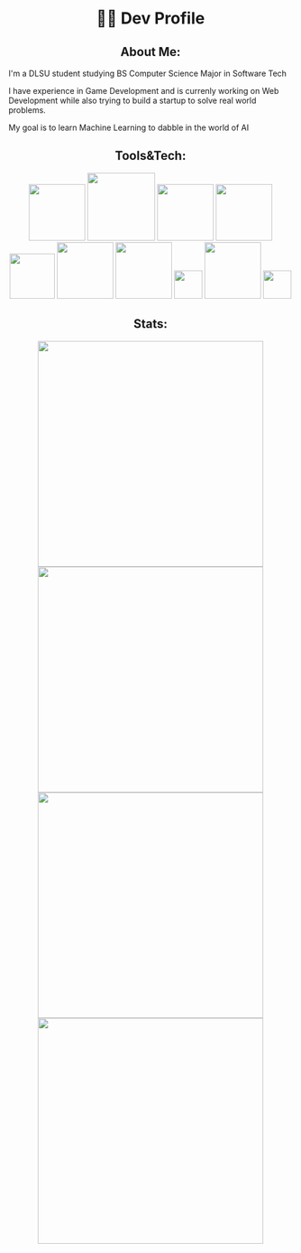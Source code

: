 <div align="center">
	<h1>🏹🎱 Dev Profile</h1>
	<h2>About Me:</h2>
	<div align="left">
	<p>I'm a DLSU student studying BS Computer Science Major in Software Tech</p>
	<p>I have experience in Game Development and is currenly working on Web Development while also trying to build a startup to solve real world problems.</p>
	<p>My goal is to learn Machine Learning to dabble in the world of AI</p>
	</div>
	<h2>Tools&Tech:</h2>
	<img width="100" src="https://img.shields.io/badge/React-20232A?style=for-the-badge&logo=react&logoColor=61DAFB" /> 
	<img width="120" src="https://img.shields.io/badge/JavaScript-F7DF1E?style=for-the-badge&logo=javascript&logoColor=black" /> 
	<img width="100" src="https://img.shields.io/badge/Node.js-43853D?style=for-the-badge&logo=node.js&logoColor=white" /> 
	<img width="100" src="https://img.shields.io/badge/Tailwind_CSS-38B2AC?style=for-the-badge&logo=tailwind-css&logoColor=white" /> 
	<img width="80" src="https://img.shields.io/badge/Java-ED8B00?style=for-the-badge&logo=openjdk&logoColor=white" /> 
	<img width="100" src="https://img.shields.io/badge/Python-3776AB?style=for-the-badge&logo=python&logoColor=white" /> 
	<img width="100" src="https://img.shields.io/badge/Flask-000000?style=for-the-badge&logo=flask&logoColor=white" /> 
	<img width="50" src="https://img.shields.io/badge/C%23-239120?style=for-the-badge&logo=c-sharp&logoColor=white" /> 
	<img width="100" src="https://img.shields.io/badge/Unity-100000?style=for-the-badge&logo=unity&logoColor=white" /> 
	<img width="50" src="https://img.shields.io/badge/C-00599C?style=for-the-badge&logo=c&logoColor=white" /> 
	<h2>Stats:</h2>
	<img width="400" src="https://github-readme-stats.vercel.app/api?username=mbchavez27&show_icons=true&theme=dark" /> 
	<img width="400" src="http://github-readme-streak-stats.herokuapp.com?user=mbchavez27&theme=dark&date_format=%5BY.%5Dn.j" /> 
	<img width="400" src="https://github-readme-stats.vercel.app/api/top-langs/?username=mbchavez27&layout=compact&theme=dark" /> 
	<a href="https://wakatime.com"><img width="400" src="https://wakatime.com/share/@caa5b56f-990a-46ed-abed-3809ba944d3f/be9afd73-c59c-49d8-af1a-d7562f1d9164.png" /></a>
	<!--<a href="https://wakatime.com"><img width="400" src="https://wakatime.com/share/@caa5b56f-990a-46ed-abed-3809ba944d3f/6df48908-409d-48b0-9639-dc46e2a308ed.png" /></a> -->
</div>

<!--
**mbchavez27/mbchavez27** is a ✨ _special_ ✨ repository because its `README.md` (this file) appears on your GitHub profile.-->
